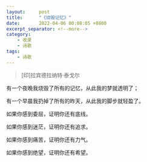 ```yaml
---
layout:     post
title:      "《烧毁记忆》"
date:       2022-04-06 00:08:05 +0800
excerpt_separator: <!--more-->
category:
    - 收录
    - 诗歌
tags:
    - 诗歌
---
```


<blockquote class="blockquote-center">[印]拉宾德拉纳特·泰戈尔</blockquote>

<!--more-->

有一个夜晚我烧毁了所有的记忆，从此我的梦就透明了；

有一个早晨我扔掉了所有的昨天，从此我的脚步就轻盈了。

如果你感到委屈，证明你还有底线。

如果你感到迷茫，证明你还有追求。

如果你感到痛苦，证明你还有力气。

如果你感到绝望，证明你还有希望。
